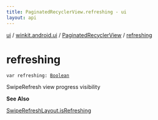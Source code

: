 ```yaml
---
title: PaginatedRecyclerView.refreshing - ui
layout: api
---
```


<div class='api-docs-breadcrumbs'><a href="../../index.html">ui</a> / <a href="../index.html">winkit.android.ui</a> / <a href="index.html">PaginatedRecyclerView</a> / <a href="./refreshing.html">refreshing</a></div>

# refreshing

<div class="signature"><code><span class="keyword">var </span><span class="identifier">refreshing</span><span class="symbol">: </span><a href="https://kotlinlang.org/api/latest/jvm/stdlib/kotlin/-boolean/index.html"><span class="identifier">Boolean</span></a></code></div>

SwipeRefresh view progress visibility

**See Also**

<a href="#">SwipeRefreshLayout.isRefreshing</a>

